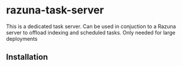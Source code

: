# razuna-task-server
This is a dedicated task server. Can be used in conjuction to a Razuna server to offload indexing and scheduled tasks. Only needed for large deployments

## Installation
